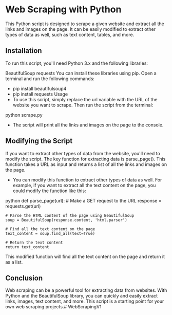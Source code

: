 # Web Scraping with Python
This Python script is designed to scrape a given website and extract all the links and images on the page. It can be easily modified to extract other types of data as well, such as text content, tables, and more.

## Installation
To run this script, you'll need Python 3.x and the following libraries:

BeautifulSoup
requests
You can install these libraries using pip. Open a terminal and run the following commands:

- pip install beautifulsoup4
- pip install requests
Usage
- To use this script, simply replace the url variable with the URL of the website you want to scrape. Then run the script from the terminal:

python scrape.py
- The script will print all the links and images on the page to the console.

## Modifying the Script
If you want to extract other types of data from the website, you'll need to modify the script. The key function for extracting data is parse_page(). This function takes a URL as input and returns a list of all the links and images on the page.

- You can modify this function to extract other types of data as well. For example, if you want to extract all the text content on the page, you could modify the function like this:

python
def parse_page(url):
    # Make a GET request to the URL
    response = requests.get(url)

    # Parse the HTML content of the page using BeautifulSoup
    soup = BeautifulSoup(response.content, 'html.parser')

    # Find all the text content on the page
    text_content = soup.find_all(text=True)

    # Return the text content
    return text_content
This modified function will find all the text content on the page and return it as a list.

## Conclusion
Web scraping can be a powerful tool for extracting data from websites. With Python and the BeautifulSoup library, you can quickly and easily extract links, images, text content, and more. This script is a starting point for your own web scraping projects.# WebScrapingV1
